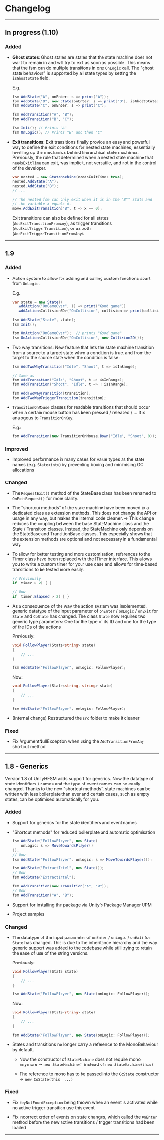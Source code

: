 # Changelog

---

## In progress (1.10)

### Added

- **Ghost states**: Ghost states are states that the state machine does not want to remain in and will try to exit as soon as possible. This means that the fsm can do multiple transitions in one `OnLogic` call. The "ghost state behaviour" is supported by all state types by setting the `isGhostState` field.
  
  E.g.
  
  ```csharp
  fsm.AddState("A", onEnter: s => print("A"));
  fsm.AddState("B", new State(onEnter: s => print("B"), isGhostState: true));
  fsm.AddState("C", onEnter: s => print("C");
  
  fsm.AddTransition("A", "B");
  fsm.AddTransition("B", "C");
  
  fsm.Init(); // Prints "A"
  fsm.OnLogic(); // Prints "B" and then "C"
  ```

- **Exit transitions**: Exit transitions finally provide an easy and powerful way to define the exit conditions for nested state machines, essentially levelling up the mechanics behind hierarchical state machines. Previously, the rule that determined when a nested state machine that `needsExitTime` can exit, was implicit, not versatile, and not in the control of the developer. 
  
  ```csharp
  var nested = new StateMachine(needsExitTime: true);
  nested.AddState("A");
  nested.AddState("B");
  // ...
  
  // The nested fsm can only exit when it is in the "B"" state and
  // the variable x equals 0.
  move.AddExitTransition("B", t => x == 0);
  ```
  
  Exit transitions can also be defined for all states (`AddExitTransitionFromAny`), as trigger transitions (`AddExitTriggerTransition`), or as both (`AddExitTriggerTransitionFromAny`).

---

## 1.9

### Added

- Action system to allow for adding and calling custom functions apart from `OnLogic`.
  
  E.g.
  
  ```csharp
  var state = new State()
    .AddAction("OnGameOver", () => print("Good game"))
    .AddAction<Collision2D>("OnCollision", collision => print(collision));
  
  fsm.AddState("State", state);
  fsm.Init();
  
  fsm.OnAction("OnGameOver");  // prints "Good game"
  fsm.OnAction<Collision2D>("OnCollision", new Collision2D());
  ```

- Two way transitions: New feature that lets the state machine transition from a source to a target state when a condition is true, and from the target to the source state when the condition is false:
  
  ```csharp
  fsm.AddTwoWayTransition("Idle", "Shoot", t => isInRange);
  
  // Same as
  fsm.AddTransition("Idle", "Shoot", t => isInRange);
  fsm.AddTransition("Shoot", "Idle", t => ! isInRange);
  ```
  
  ```csharp
  fsm.AddTwoWayTransition(transition);
  fsm.AddTwoWayTriggerTransition(transition);
  ```

- `TransitionOnMouse` classes for readable transitions that should occur when a certain mouse button has been pressed / released / ... It is analogous to `TransitionOnKey`.
  
  E.g.:
  
  ```csharp
  fsm.AddTransition(new TransitionOnMouse.Down("Idle", "Shoot", 0));
  ```

### Improved

- Improved performance in many cases for value types as the state names (e.g. `State<int>`) by preventing boxing and minimising GC allocations

### Changed

- The `RequestExit()` method of the StateBase class has been renamed to `OnExitRequest()` for more clarity.

- The "shortcut methods" of the state machine have been moved to a dedicated class as extension methods. This does not change the API or usage in any way, but makes the internal code cleaner. -> This change reduces the coupling between the base StateMachine class and the State / Transition classes. Instead, the StateMachine only depends on the StateBase and TransitionBase classes. This especially shows that the extension methods are optional and not necessary in a fundamental way.

- To allow for better testing and more customisation, references to the Timer class have been replaced with the ITimer interface. This allows you to write a custom timer for your use case and allows for time-based transitions to be tested more easily.
  
  ```csharp
  // Previously
  if (timer > 2) { }
  
  // Now
  if (timer.Elapsed > 2) { }
  ```

- As a consequence of the way the action system was implemented, generic datatype of the input parameter of `onEnter` / `onLogic` / `onExit` for `State` and `CoState` has changed. The class `State` now requires two generic type parameters: One for the type of its ID and one for the type of the IDs of the actions.
  
  Previously:
  
  ```csharp
  void FollowPlayer(State<string> state)
  {
      // ...
  }
  
  fsm.AddState("FollowPlayer", onLogic: FollowPlayer);
  ```
  
  Now:
  
  ```csharp
  void FollowPlayer(State<string, string> state)
  {
      // ...
  }
  
  fsm.AddState("FollowPlayer", onLogic: FollowPlayer);
  ```

- (Internal change) Restructured the `src` folder to make it cleaner

### Fixed

- Fix ArgumentNullException when using the `AddTransitionFromAny` shortcut method

---

## 1.8 - Generics

Version 1.8 of UnityHFSM adds support for generics. Now the datatype of state identifiers / names and the type of event names can be easily changed. Thanks to the new "shortcut methods", state machines can be written with less boilerplate than ever and certain cases, such as empty states, can be optimised automatically for you.

### Added

- Support for generics for the state identifiers and event names

- "Shortcut methods" for reduced boilerplate and automatic optimisation
  
  ```csharp
  fsm.AddState("FollowPlayer", new State(
      onLogic: s => MoveTowardsPlayer()
  ));
  // Now
  fsm.AddState("FollowPlayer", onLogic: s => MoveTowardsPlayer());
  ```
  
  ```csharp
  fsm.AddState("ExtractIntel", new State());
  // Now
  fsm.AddState("ExtractIntel");
  ```
  
  ```csharp
  fsm.AddTransition(new Transition("A", "B"));
  // Now
  fsm.AddTransition("A", "B");
  ```

- Support for installing the package via Unity's Package Manager UPM

- Project samples

### Changed

- The datatype of the input parameter of `onEnter` / `onLogic` / `onExit` for `State` has changed. This is due to the inheritance hierarchy and the way generic support was added to the codebase while still trying to retain the ease of use of the string versions.
  
  Previously:
  
  ```csharp
  void FollowPlayer(State state)
  {
      // ...
  }
  
  fsm.AddState("FollowPlayer", new State(onLogic: FollowPlayer));
  ```
  
  Now:
  
  ```csharp
  void FollowPlayer(State<string> state)
  {
      // ...
  }
  
  fsm.AddState("FollowPlayer", new State(onLogic: FollowPlayer));
  ```

- States and transitions no longer carry a reference to the MonoBehaviour by default.
  
  - Now the constructor of `StateMachine` does not require mono anymore => `new StateMachine()`  instead of `new StateMachine(this)`
  
  - The reference to mono has to be passed into the `CoState` constructor => `new CoState(this, ...)`

### Fixed

- Fix `KeyNotFoundException` being thrown when an event is activated while no active trigger transition use this event

- Fix incorrect order of events on state changes, which called the `OnEnter` method before the new active transitions / trigger transitions had been loaded

---
